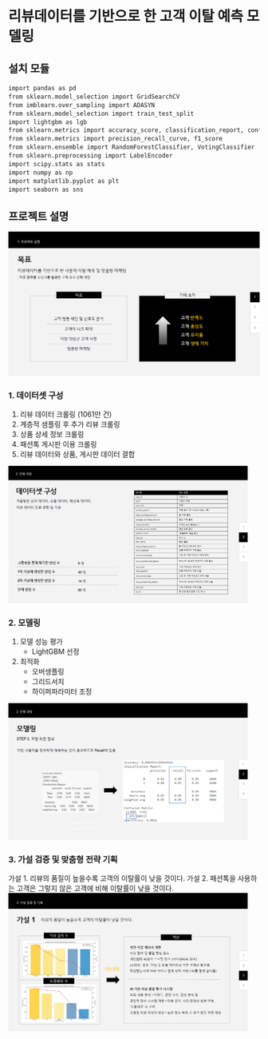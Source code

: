 # 리뷰데이터를 기반으로 한 고객 이탈 예측 모델링


## 설치 모듈

```sh
import pandas as pd
from sklearn.model_selection import GridSearchCV
from imblearn.over_sampling import ADASYN
from sklearn.model_selection import train_test_split
import lightgbm as lgb
from sklearn.metrics import accuracy_score, classification_report, confusion_matrix
from sklearn.metrics import precision_recall_curve, f1_score
from sklearn.ensemble import RandomForestClassifier, VotingClassifier
from sklearn.preprocessing import LabelEncoder
import scipy.stats as stats
import numpy as np
import matplotlib.pyplot as plt
import seaborn as sns

```

## 프로젝트 설명

<img src="https://github.com/NaYeojung/musinsa-churn-prediction/blob/88438f5918f60a79ecad3308bfe777b18ce321fd/asset/1.png">

### 1. 데이터셋 구성 <br>
1) 리뷰 데이터 크롤링 (1061만 건)
2) 계층적 샘플링 후 추가 리뷰 크롤링
3) 상품 상세 정보 크롤링
4) 패션톡 게시판 이용 크롤링
5) 리뷰 데이터와 상품, 게시판 데이터 결합
<img src="https://github.com/NaYeojung/musinsa-churn-prediction/blob/88438f5918f60a79ecad3308bfe777b18ce321fd/asset/2.png" width="480px">

### 2. 모델링 <br>
1) 모델 성능 평가
   - LightGBM 선정
2) 최적화
   - 오버생플링
   - 그리드서치
   - 하이퍼파라미터 조정
<img src="https://github.com/NaYeojung/musinsa-churn-prediction/blob/88438f5918f60a79ecad3308bfe777b18ce321fd/asset/3.png" width="480px">

### 3. 가설 검증 및 맞춤형 전략 기획 <br>
가설 1. 리뷰의 품질이 높을수록 고객의 이탈률이 낮을 것이다.
가설 2. 패션톡을 사용하는 고객은 그렇지 않은 고객에 비해 이탈률이 낮을 것이다.
<img src="https://github.com/NaYeojung/musinsa-churn-prediction/blob/88438f5918f60a79ecad3308bfe777b18ce321fd/asset/4.png" width="480px">
